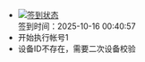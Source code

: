 - [![签到状态](https://github.com/womade/Cloud189-Actions/actions/workflows/main.yml/badge.svg?branch=main)](https://github.com/womade/Cloud189-Actions/actions/workflows/main.yml) <br> 签到时间：2025-10-16 00:40:57
- 开始执行帐号1
- 设备ID不存在，需要二次设备校验
